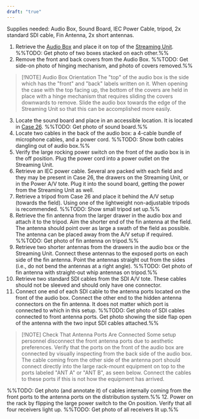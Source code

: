 ```yaml
---
draft: "true"
---
```


Supplies needed: Audio Box, Sound Board, IEC Power Cable, tripod, 2x standard SDI cable, Fin Antenna, 2x short antennas.
1. Retrieve the [Audio Box](FRC-AV/index.md#Equipment%20Locations%20and%20Storage%20Descriptions) and place it on top of the [Streaming Unit](FRC-AV/index.md#Equipment%20Locations%20and%20Storage%20Descriptions).
	%%TODO: Get photo of two boxes stacked on each other.%%
2. Remove the front and back covers from the Audio Box.
	%%TODO: Get side-on photo of hinging mechanism, and photo of covers removed.%%
> [!NOTE] Audio Box Orientation
> The "top" of the audio box is the side which has the "front" and "back" labels written on it. When opening the case with the top facing up, the bottom of the covers are held in place with a hinge mechanism that requires sliding the covers downwards to remove. Slide the audio box towards the edge of the Streaming Unit so that this can be accomplished more easily.
3. Locate the sound board and place in an accessible location. It is located in [Case 26](FRC-AV/index.md#Equipment%20Locations%20and%20Storage%20Descriptions).
	%%TODO: Get photo of sound board.%%
4. Locate two cables in the back of the audio box: a 4-cable bundle of microphone cables, and a power cord.
	%%TODO: Show both cables dangling out of audio box.%%
5. Verify the large rocking power switch on the front of the audio box is in the off position. Plug the power cord into a power outlet on the Streaming Unit.
6. Retrieve an IEC power cable. Several are packed with each field and they may be present in Case 26, the drawers on the Streaming Unit, or in the Power A/V tote. Plug it into the sound board, getting the power from the Streaming Unit as well. 
7. Retrieve a tripod from Case 26 and place it behind the A/V setup (towards the field). Using one of the lightweight non-adjustable tripods is recommended.
	%%TODO: Show small tripod set up.%%
8. Retrieve the fin antenna from the larger drawer in the audio box and attach it to the tripod. Aim the shorter end of the fin antenna at the field. The antenna should point over as large a swath of the field as possible. The antenna can be placed away from the A/V setup if required.
	%%TODO: Get photo of fin antenna on tripod.%%
9. Retrieve two shorter antennas from the drawers in the audio box or the Streaming Unit. Connect these antennas to the exposed ports on each side of the fin antenna. Point the antennas straight out from the sides (i.e., do not bend the antennas at a right angle).
	%%TODO: Get photo of fin antenna with straight-out whip antennas on tripod.%%
10. Retrieve two standard SDI cables from the SDI A/V tote. These cables should not be sleeved and should only have one connector.
11. Connect one end of each SDI cable to the antenna ports located on the front of the audio box. Connect the other end to the hidden antenna connectors on the fin antenna. It does not matter which port is connected to which in this setup.
	%%TODO: Get photo of SDI cables connected to front antenna ports. Get photo showing the side flap open of the antenna with the two input SDI cables attached.%%

> [!NOTE] Check That Antenna Ports Are Connected
> Some setup personnel disconnect the front antenna ports due to aesthetic preferences. Verify that the ports on the front of the audio box are connected by visually inspecting from the back side of the audio box. The cable coming from the other side of the antenna port should connect directly into the large rack-mount equipment on top to the ports labeled "ANT A" or "ANT B", as seen below. Connect the cables to these ports if this is not how the equipment has arrived.

%%TODO: Get photo (and annotate it) of cables internally coming from the front ports to the antenna ports on the distribution system.%%
12. Power on the rack by flipping the large power switch to the On position. Verify that all four receivers light up.
%%TODO: Get photo of all receivers lit up.%%
